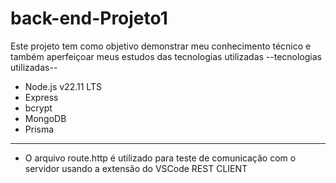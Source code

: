 # back-end-Projeto1
Este projeto tem como objetivo demonstrar meu conhecimento técnico e também aperfeiçoar meus estudos das tecnologias utilizadas
--tecnologias utilizadas--
 - Node.js v22.11 LTS
 - Express 
 - bcrypt 
 - MongoDB 
 - Prisma
 ----------------------------
 - O arquivo route.http é utilizado para teste de comunicação com o servidor usando a extensão do VSCode REST CLIENT 